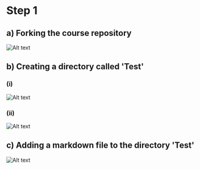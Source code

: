 # Step 1
## a) Forking the course repository
![Alt text](https://github.com/sree0917/ds4ph-bme/blob/master/Test/forking%20the%20course%20repository.png)

## b) Creating a directory called 'Test'
### (i) 
![Alt text](https://github.com/sree0917/ds4ph-bme/blob/master/Test/creating%20the%20file.png)
### (ii)
![Alt text](https://github.com/sree0917/ds4ph-bme/blob/master/Test/adding%20Test.png)

## c) Adding a markdown file to the directory 'Test'
![Alt text](https://github.com/sree0917/ds4ph-bme/blob/master/Test/adding%20readme.png)
